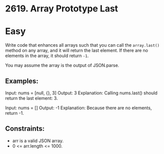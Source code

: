 # 2619. Array Prototype Last

# Easy

Write code that enhances all arrays such that you can call the `array.last()` method on any array,
and it will return the last element. If there are no elements in the array, it should return `-1`.

You may assume the array is the output of JSON.parse.

## Examples:

Input: nums = [null, {}, 3]
Output: 3
Explanation: Calling nums.last() should return the last element: 3.

Input: nums = []
Output: -1
Explanation: Because there are no elements, return -1.

## Constraints:

- arr is a valid JSON array.
- 0 <= arr.length <= 1000.
